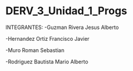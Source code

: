 # DERV_3_Unidad_1_Progs
INTEGRANTES:
-Guzman Rivera Jesus Alberto

-Hernandez Ortiz Francisco Javier

-Muro Roman Sebastian

-Rodriguez Bautista Mario Alberto

